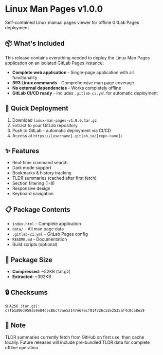 # Linux Man Pages v1.0.0

Self-contained Linux manual pages viewer for offline GitLab Pages deployment.

## 📦 What's Included

This release contains everything needed to deploy the Linux Man Pages application on an isolated GitLab Pages instance:

- **Complete web application** - Single-page application with all functionality
- **393 Linux commands** - Comprehensive man page coverage
- **No external dependencies** - Works completely offline
- **GitLab CI/CD ready** - Includes `.gitlab-ci.yml` for automatic deployment

## 🚀 Quick Deployment

1. Download `linux-man-pages-v1.0.0.tar.gz`
2. Extract to your GitLab repository
3. Push to GitLab - automatic deployment via CI/CD
4. Access at `https://[username].gitlab.io/[repo-name]/`

## ✨ Features

- Real-time command search
- Dark mode support
- Bookmarks & history tracking
- TLDR summaries (cached after first fetch)
- Section filtering (1-8)
- Responsive design
- Keyboard navigation

## 📋 Package Contents

- `index.html` - Complete application
- `data/` - All man page data
- `.gitlab-ci.yml` - GitLab Pages config
- `README.md` - Documentation
- Build scripts (optional)

## 📏 Package Size

- **Compressed**: ~52KB (tar.gz)
- **Extracted**: ~392KB

## 🔒 Checksums

```
SHA256 (tar.gz): c7fb1d06d959a59e84c5c8bc73ae52147e67ecf014326c52e2535af4c0ca8ea9
```

## 📝 Note

TLDR summaries currently fetch from GitHub on first use, then cache locally. Future releases will include pre-bundled TLDR data for complete offline operation.
